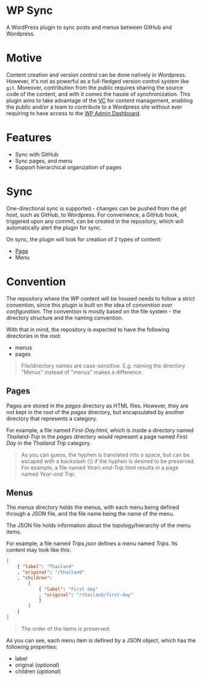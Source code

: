 # WP Sync

A WordPress plugin to sync posts and menus between GitHub and Wordpress.

# Motive

Content creation and version control can be done natively in Wordpress. However, it's not as powerful as a full-fledged version control system like `git`. Moreover, contribution from the public requires sharing the source code of the content, and with it comes the hassle of synchronization. This plugin aims to take advantage of the [VC](https://en.wikipedia.org/wiki/Version_control) for content management, enabling the public and/or a team to contribute to a Wordpress site without ever requiring to have access to the [WP Admin Dashboard](https://wordpress.com/support/dashboard/).

# Features

- Sync with GitHub
- Sync pages, and menu
- Support hierarchical organization of pages

# Sync

One-directional sync is supported - changes can be pushed from the _git host_, such as GitHub, to Wordpress. For convenience, a GitHub hook, triggered upon any commit, can be created in the repository, which will automatically alert the plugin for sync.

On sync, the plugin will look for creation of 2 types of content:

- [Page](https://wordpress.org/support/article/pages/)
- Menu

# Convention

The repository where the WP content will be housed needs to follow a strict convention, since this plugin is built on the idea of _convention over configuration_. The convention is mostly based on the file system - the directory structure and the naming convention.

With that in mind, the repository is expected to have the following directories in the root:

- menus
- pages

> File/directory names are case-sensitive. E.g. naming the directory "Menus" instead of "menus" makes a difference.

## Pages

Pages are stored in the _pages_ directory as HTML files. However, they are not kept in the root of the _pages_ directory, but encapsulated by another directory that represents a category.

For example, a file named _First-Day.html_, which is inside a directory named _Thailand-Trip_ in the _pages_ directory would represent a page named _First Day_ in the _Thailand Trip_ category.

> As you can guess, the hyphen is translated into a space, but can be escaped with a backslash (\\) if the hyphen is desired to be preserved. For example, a file named _Year\\-end-Trip.html_ results in a page named _Year-end Trip_.

## Menus

The _menus_ directory holds the menus, with each menu being defined through a JSON file, and the file name being the name of the menu.

The JSON file holds information about the topology/hierarchy of the menu items.

For example, a file named _Trips.json_ defines a menu named _Trips_. Its content may look like this:

```json
[
    { "label": "Thailand"
    , "original": "/thailand"
    , "children":
        [
            { "label": "First day"
            , "original": "/thailand/first-day"
            }
        ]
    }
]
```

> The order of the items is preserved.

As you can see, each menu item is defined by a JSON object, which has the following properties:

- label 
- original (_optional_)
- children (_optional_)
